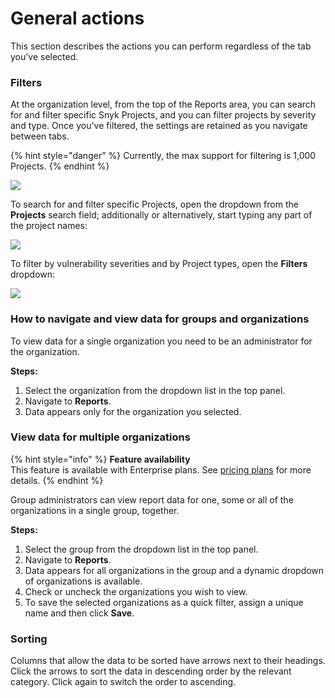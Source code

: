 # General actions

This section describes the actions you can perform regardless of the tab you’ve selected.

### Filters

At the organization level, from the top of the Reports area, you can search for and filter specific Snyk Projects, and you can filter projects by severity and type. Once you've filtered, the settings are retained as you navigate between tabs.

{% hint style="danger" %}
Currently, the max support for filtering is 1,000 Projects.
{% endhint %}

![](../../.gitbook/assets/uuid-8769c471-9788-dfdf-e3a7-2ffd28ea1011-en.png)

To search for and filter specific Projects, open the dropdown from the **Projects** search field; additionally or alternatively, start typing any part of the project names:

![](../../.gitbook/assets/uuid-d8df9018-387d-26f4-c735-b50a312b9eb0-en.png)

To filter by vulnerability severities and by Project types, open the **Filters** dropdown:

![](../../.gitbook/assets/mceclip0-29-.png)

### How to navigate and view data for groups and organizations

To view data for a single organization you need to be an administrator for the organization.

**Steps:**

1. Select the organization from the dropdown list in the top panel.
2. Navigate to **Reports**.
3. Data appears only for the organization you selected.

### View data for multiple organizations

{% hint style="info" %}
**Feature availability**\
This feature is available with Enterprise plans. See [pricing plans](https://snyk.io/plans/) for more details.
{% endhint %}

Group administrators can view report data for one, some or all of the organizations in a single group, together.

**Steps:**

1. Select the group from the dropdown list in the top panel.
2. Navigate to **Reports**.
3. Data appears for all organizations in the group and a dynamic dropdown of organizations is available.
4. Check or uncheck the organizations you wish to view.
5. To save the selected organizations as a quick filter, assign a unique name and then click **Save**.

### Sorting

Columns that allow the data to be sorted have arrows next to their headings. Click the arrows to sort the data in descending order by the relevant category. Click again to switch the order to ascending.

